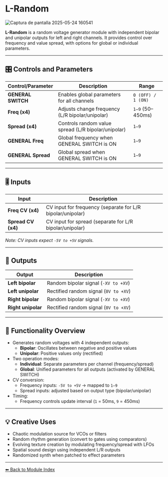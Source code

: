 # L-Random

![Captura de pantalla 2025-05-24 160541](https://github.com/user-attachments/assets/516707d6-52da-42ed-af0a-4d70a18abf7e)

**L-Random** is a random voltage generator module with independent bipolar and unipolar outputs for left and right channels. It provides control over frequency and value spread, with options for global or individual parameters.

---

## 🎛️ Controls and Parameters

| Control/Parameter         | Description                                  | Range       |
|---------------------------|----------------------------------------------|-------------|
| **GENERAL SWITCH**        | Enables global parameters for all channels   | `0 (OFF) / 1 (ON)` |
| **Freq (x4)**             | Adjusts change frequency (L/R bipolar/unipolar) | `1–9` (50–450ms) |
| **Spread (x4)**           | Controls random value spread (L/R bipolar/unipolar) | `1–9` |
| **GENERAL Freq**          | Global frequency when GENERAL SWITCH is ON   | `1–9` |
| **GENERAL Spread**        | Global spread when GENERAL SWITCH is ON      | `1–9` |

---

## 🎚️ Inputs

| Input                | Description                                  |
|----------------------|----------------------------------------------|
| **Freq CV (x4)**     | CV input for frequency (separate for L/R bipolar/unipolar) |
| **Spread CV (x4)**   | CV input for spread (separate for L/R bipolar/unipolar) |

*Note: CV inputs expect `-5V to +5V` signals.*

---

## 🔌 Outputs

| Output               | Description                                  |
|----------------------|----------------------------------------------|
| **Left bipolar**     | Random bipolar signal (`-XV to +XV`)         |
| **Left unipolar**    | Rectified random signal (`0V to +XV`)       |
| **Right bipolar**    | Random bipolar signal (`-XV to +XV`)         |
| **Right unipolar**   | Rectified random signal (`0V to +XV`)        |

---

## 🔧 Functionality Overview

- Generates random voltages with 4 independent outputs:
  - **Bipolar**: Oscillates between negative and positive values
  - **Unipolar**: Positive values only (rectified)
- Two operation modes:
  - **Individual**: Separate parameters per channel (frequency/spread)
  - **Global**: Unified parameters for all outputs (activated by GENERAL SWITCH)
- CV conversion:
  - Frequency inputs: `-5V to +5V` → mapped to `1–9`
  - Spread inputs: adjusted based on output type (bipolar/unipolar)
- Timing:
  - Frequency controls update interval (`1` = 50ms, `9` = 450ms)

---

## 💡 Creative Uses

- Chaotic modulation source for VCOs or filters
- Random rhythm generation (convert to gates using comparators)
- Evolving texture creation by modulating frequency/spread with LFOs
- Spatial sound design using independent L/R outputs
- Randomized synth when patched to effect parameters

---

[⬅ Back to Module Index](../README.md)
